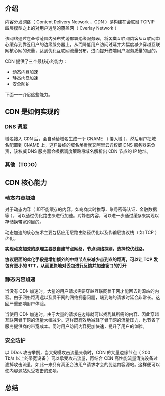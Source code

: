 
## 介绍

内容分发网络（ Content Delivery Network ，CDN ）是构建在会联网 TCP/IP 四层模型之上的对用户透明的覆盖网（ Overlay Network ）

该网络通过在全球范围内分布式地部署边缘服务器，将各类互联网内容从互联网中心缓存到靠近用户的边缘服务器上，从而降低用户访问时延并大幅度减少穿越互联网核心网的流量，达到优化互联网流量分布，进而提升终端用户服务质量的目的。

CDN 提供了三个最核心的能力：

- 动态内容加速
- 静态内容加速
- 安全防护

下面一一介绍这些能力。

## CDN 是如何实现的

### DNS 调度

域名接入 CDN 后，会自动给域名生成一个 CNAME （ 接入域 ），然后用户把域名配置到 CNAME 上，这样最终的域名解析就又阿里云的权威 DNS 服务器来负责，该权威 DNS 服务器会根据调度策略将域名解析出 CDN 节点的 IP 地址。

### 其他（TODO）
## CDN 核心能力

### 动态内容加速

对于动态内容（ 即不能缓存的内容，如电商实时推荐、账号密码认证、金融数据等 ），可以通过优化路由来进行加速。对静态内容，可以进一步通过缓存来实现以存储换带宽的目的。

动态加速的核心技术主要包括应用层路由路径优化以及传输层协议栈（ 如 TCP ）优化。

**实现动态加速的原理主要是自建节点网络，节点网络探测，选择较优线路。**

**协议层面的优化手段是增加额外的中继节点来减少点到点的距离，可以让 TCP 发包有更小的 RTT，从而更快地对丢包进行反馈并加速窗口的打开**
### 静态内容加速

当没有 CDN 加速时，大量的用户请求需要穿越互联网骨干网才能回去到源站的内容。由于网络距离远以及骨干网的网络拥塞问题，端到端的请求时延会非常长。这回严重影响用户体验。

当使用 CDN 加速时，由于大量的请求在边缘就可以找到其所需的内容，因此穿越互联网骨干网的流量大幅减少。这样既有效地减轻了骨干网的流量压力，也节省了服务提供商的带宽成本。同时用户访问内容更加快速，提升了用户的体验。

### 安全防护

以 DDos 攻击举例，当大规模攻击流量来袭时，CDN 的大量边缘节点（ 200 Tb/s 以上的带宽设备 ）可以承受攻击流量，再结合 CDN 高性能流量清洗设备过滤掉攻击流量，如此一来只有真正合法用户请求才会的到达内容源站。这样便可以使内容源站免受攻击的影响。

## 总结

